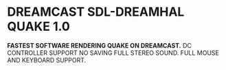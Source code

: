 
# DREAMCAST SDL-DREAMHAL QUAKE 1.0

**FASTEST SOFTWARE RENDERING QUAKE ON DREAMCAST.**
DC CONTROLLER SUPPORT NO SAVING FULL STEREO SOUND.
FULL MOUSE AND KEYBOARD SUPPORT.



